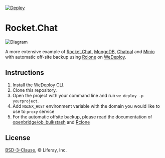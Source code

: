 [![Deploy](https://cdn.wedeploy.com/images/deploy.svg)](https://console.wedeploy.com/deploy?repo=https://github.com/balcsida/rocketchat-example)

# Rocket.Chat

![Diagram](https://gist.githubusercontent.com/balcsida/fdbdc8e32e40391be28bbe16116279e9/raw/cc59e6d3678986352c9b9e5bbc6c3d18cfb37962/rocketchat-example.svg?sanitize=true)

A more extensive example of [Rocket.Chat](https://hub.docker.com/_/rocket.chat/), [MongoDB](https://hub.docker.com/_/mongo/), [Chatpal](https://chatpal.io/) and [Minio](https://minio.io/) with automatic off-site backup using [Rclone](https://rclone.org/) on [WeDeploy](https://wedeploy.com/).

## Instructions

1. Install the [WeDeploy CLI](https://wedeploy.com/docs/intro/using-the-command-line/).
2. Clone this repository.
3. Open the project with your command line and run `we deploy -p yourproject`.
4. Add `NGINX_HOST` environment variable with the domain you would like to use to `proxy` service
5. For the automatic offsite backup, please read the documentation of [openbridge/ob_bulkstash](https://github.com/openbridge/ob_bulkstash/) and [Rclone](https://rclone.org/)

## License

[BSD-3-Clause](./LICENSE.md), © Liferay, Inc.
